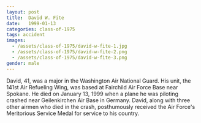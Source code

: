 ```yaml
---
layout: post
title:  David W. Fite
date:   1999-01-13
categories: class-of-1975
tags: accident
images:
  - /assets/class-of-1975/david-w-fite-1.jpg
  - /assets/class-of-1975/david-w-fite-2.png
  - /assets/class-of-1975/david-w-fite-3.png
gender: male
---
```

David, 41, was a major in the Washington Air National Guard. His unit, the 141st Air Refueling Wing, was based at Fairchild Air Force Base near Spokane. He died on January 13, 1999 when a plane he was piloting crashed near Geilenkirchen Air Base in Germany. David, along with three other airmen who died in the crash, posthumously received the Air Force's Meritorious Service Medal for service to his country.
